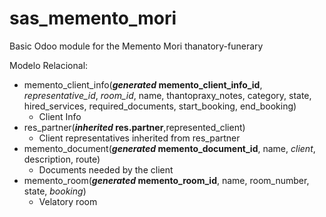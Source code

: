 # sas_memento_mori
Basic Odoo module for the Memento Mori thanatory-funerary

Modelo Relacional:
- memento_client_info(***generated* memento_client_info_id**, *representative_id*, *room_id*, name, thantopraxy_notes, category, state, hired_services, required_documents, start_booking, end_booking)
  - Client Info
- res_partner(***inherited* res.partner**,represented_client)
  - Client representatives inherited from res_partner
- memento_document(***generated* memento_document_id**, name, *client*, description, route)
  - Documents needed by the client
- memento_room(***generated* memento_room_id**, name, room_number, state, *booking*)
  - Velatory room

